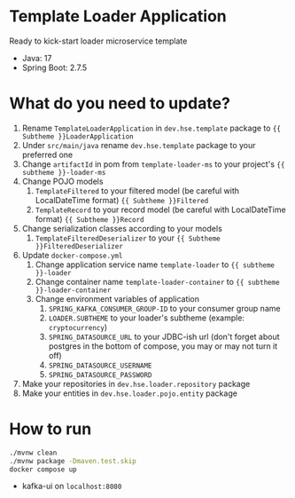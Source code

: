# Template Loader Application

Ready to kick-start loader microservice template
* Java: 17
* Spring Boot: 2.7.5

# What do you need to update?
1. Rename `TemplateLoaderApplication` in `dev.hse.template` package to `{{ Subtheme }}LoaderApplication`
2. Under `src/main/java` rename `dev.hse.template` package to your preferred one
3. Change `artifactId` in pom from `template-loader-ms` to your project's `{{ subtheme }}-loader-ms`
4. Change POJO models
   1. `TemplateFiltered` to your filtered model (be careful with LocalDateTime format) `{{ Subtheme }}Filtered`
   2. `TemplateRecord` to your record model (be careful with LocalDateTime format) `{{ Subtheme }}Record`
5. Change serialization classes according to your models
   1. `TemplateFilteredDeserializer` to your `{{ Subtheme }}FilteredDeserializer`
6. Update `docker-compose.yml`
   1. Change application service name `template-loader` to `{{ subtheme }}-loader`
   2. Change container name `template-loader-container` to `{{ subtheme }}-loader-container`
   3. Change environment variables of application
      1. `SPRING_KAFKA_CONSUMER_GROUP-ID` to your consumer group name
      2. `LOADER.SUBTHEME` to your loader's subtheme (example: `cryptocurrency`)
      3. `SPRING_DATASOURCE_URL` to your JDBC-ish url (don't forget about postgres in the bottom of compose, you may or may not turn it off)
      4. `SPRING_DATASOURCE_USERNAME`
      5. `SPRING_DATASOURCE_PASSWORD`
7. Make your repositories in `dev.hse.loader.repository` package
8. Make your entities in `dev.hse.loader.pojo.entity` package

# How to run

```bash
./mvnw clean
./mvnw package -Dmaven.test.skip
docker compose up
```

* kafka-ui on `localhost:8080`